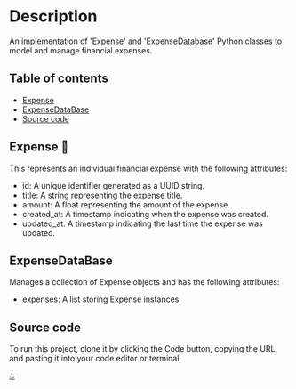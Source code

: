 # Description

An implementation of 'Expense' and 'ExpenseDatabase' Python classes to model and manage financial expenses.

## Table of contents

- [Expense](#Expense)
- [ExpenseDataBase](#ExpenseDataBase)
- [Source code](#source-code)

## Expense 💸
This represents an individual financial expense with the following attributes:
- id: A unique identifier generated as a UUID string.
- title: A string representing the expense title.
- amount: A float representing the amount of the expense.
- created_at: A timestamp indicating when the expense was created.
- updated_at: A timestamp indicating the last time the expense was updated.

## ExpenseDataBase 
Manages a collection of Expense objects and has the following attributes:
- expenses: A list storing Expense instances.

## Source code
To run this project, clone it by clicking the Code button, copying the URL, and pasting it into your code editor or terminal.

[🔝](#Description)
